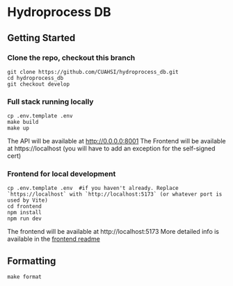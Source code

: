 # Hydroprocess DB

## Getting Started

### Clone the repo, checkout this branch
```console
git clone https://github.com/CUAHSI/hydroprocess_db.git
cd hydroprocess_db
git checkout develop
```

### Full stack running locally
```console
cp .env.template .env
make build
make up
```
The API will be available at http://0.0.0.0:8001
The Frontend will be available at https://localhost (you will have to add an exception for the self-signed cert)

### Frontend for local development
```console
cp .env.template .env  #if you haven't already. Replace `https://localhost` with `http://localhost:5173` (or whatever port is used by Vite)
cd frontend
npm install
npm run dev
```
The frontend will be available at http://localhost:5173
More detailed info is available in the [frontend readme](frontend/README.md)

## Formatting
```console
make format
```